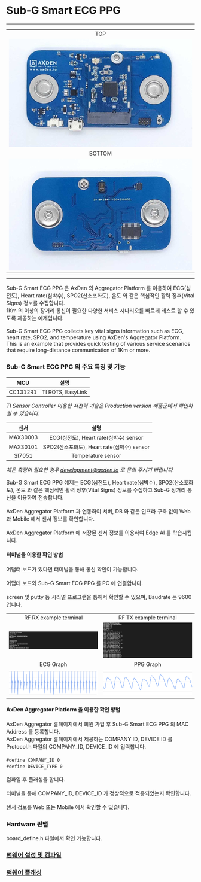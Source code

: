 # Sub-G Smart ECG PPG

---

<table>
<tr align="center">
  <td> TOP </td>
</tr>
  <tr align="center">
    <td><img src="./asset/board_top.jpg"></td>
  </tr>
  <tr align="center">
    <td> BOTTOM </td>
  </tr>
    <tr align="center">
      <td><img src="./asset/board_bottom.jpg"></td>
    </tr>
</table>

----

Sub-G Smart ECG PPG 은 AxDen 의 Aggregator Platform 를 이용하여 ECG(심전도), Heart rate(심박수), SPO2(산소포화도), 온도 와 같은 핵심적인 활력 징후(Vital Signs) 정보를 수집합니다.
<br>
1Km 의 이상의 장거리 통신이 필요한 다양한 서비스 시나리오를 빠르게 테스트 할 수 있도록 제공하는 예제입니다.
<br>
<br>
Sub-G Smart ECG PPG collects key vital signs information such as ECG, heart rate, SPO2, and temperature using AxDen's Aggregator Platform.
<br>
This is an example that provides quick testing of various service scenarios that require long-distance communication of 1Km or more.
<br>

### Sub-G Smart ECG PPG 의 주요 특징 및 기능

MCU | 설명
:-------------------------:|:-------------------------:
CC1312R1 | TI ROTS, EasyLink

*TI Sensor Controller 이용한 저전력 기술은 Production version 제품군에서 확인하실 수 있습니다.*

센서 | 설명
:-------------------------:|:-------------------------:
MAX30003 | ECG(심전도), Heart rate(심박수) sensor
MAX30101 | SPO2(산소포화도), Heart rate(심박수) sensor
SI7051 | Temperature sensor

*체온 측정이 필요한 경우 development@axden.io 로 문의 주시기 바랍니다.*

Sub-G Smart ECG PPG 예제는 ECG(심전도), Heart rate(심박수), SPO2(산소포화도), 온도 와 같은 핵심적인 활력 징후(Vital Signs) 정보를 수집하고 Sub-G 장거리 통신을 이용하여 전송합니다.
<br>
<br>
AxDen Aggregator Platform 과 연동하여 서버, DB 와 같은 인프라 구축 없이 Web 과 Mobile 에서 센서 정보를 확인합니다.
<br>
<br>
AxDen Aggregator Platform 에 저장된 센서 정보를 이용하여 Edge AI 를 학습시킵니다.
<br>

#### 터미널을 이용한 확인 방법
어댑터 보드가 있다면 터미널을 통해 통신 확인이 가능합니다.
<br>
<br>
어덥테 보드와 Sub-G Smart ECG PPG 를 PC 에 연결합니다.
<br>
<br>
screen 및 putty 등 시리얼 프로그램을 통해서 확인할 수 있으며, Baudrate 는 9600 입니다.
<table>
  <tr align="center">
    <td>RF RX example terminal</td>
    <td>RF TX example terminal</td>
  </tr>
  <tr align="center">
    <td><img src="./asset/serial_rx.png"></td>
    <td><img src="./asset/serial_tx.png"></td>
  </tr>
  <tr align="center">
    <td>ECG Graph</td>
    <td>PPG Graph</td>
  </tr>
  <tr align="center">
    <td><img src="./asset/ECG_output.png"></td>
    <td><img src="./asset/PPG_output.png"></td>
  </tr>
</table>

#### AxDen Aggregator Platform 을 이용한 확인 방법
AxDen Aggregator 홈페이지에서 회원 가입 후 Sub-G Smart ECG PPG 의 MAC Address 를 등록합니다.
<br>
AxDen Aggregator 홈페이지에서 제공하는 COMPANY ID, DEVICE ID 를 Protocol.h 파일의 COMPANY_ID, DEVICE_ID 에 입력합니다.
<br>
<br>
`#define COMPANY_ID 0`
<br>
`#define DEVICE_TYPE 0`
<br>
<br>
컴파일 후 플래싱을 합니다.
<br>
<br>
터미널을 통해 COMPANY_ID, DEVICE_ID 가 정상적으로 적용되었는지 확인합니다.
<br>
<br>
센서 정보를 Web 또는 Mobile 에서 확인할 수 있습니다.
<br>


### Hardware 핀맵
board_define.h 파일에서 확인 가능합니다.

### [펌웨어 설정 및 컴파일](https://github.com/AxDen-Dev/CC1312R1_Ping_Pong_example_gcc)

### [펌웨어 플래싱](https://github.com/AxDen-Dev/CC1312R1_Ping_Pong_example_gcc)
